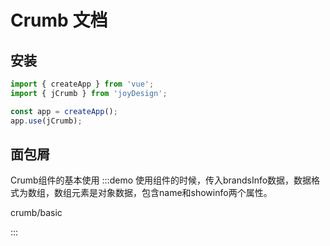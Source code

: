 # Crumb 文档

## 安装
```javascript
import { createApp } from 'vue';
import { jCrumb } from 'joyDesign';

const app = createApp();
app.use(jCrumb);
```

## 面包屑
Crumb组件的基本使用
:::demo 使用组件的时候，传入brandsInfo数据，数据格式为数组，数组元素是对象数据，包含name和showinfo两个属性。

crumb/basic

:::

